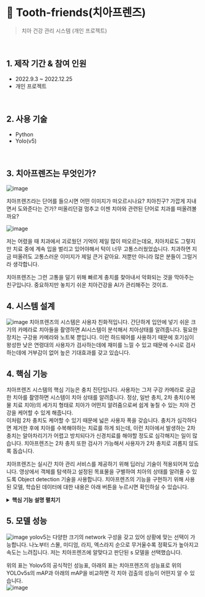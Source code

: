 # :pushpin: Tooth-friends(치아프렌즈)
>치아 건강 관리 시스템 (개인 프로젝트)    

</br>

## 1. 제작 기간 & 참여 인원
- 2022.9.3 ~ 2022.12.25
- 개인 프로젝트

</br>

## 2. 사용 기술
  - Python
  - Yolo(v5)

</br>

## 3. 치아프렌즈는 무엇인가?
![image](https://github.com/jewoodev/tooth-friends/assets/105477856/58be4970-a28d-42d9-89a6-b7db2fe45cb1)

치아프렌즈라는 단어를 들으시면 어떤 이미지가 떠오르시나요? 치아친구? 가깝게 지내면서 도와준다는 건가? 떠올리던걸 멈추고 이젠 치아와 관련된 단어로 치과를 떠올려볼까요?

![image](https://github.com/jewoodev/tooth-friends/assets/105477856/b83380b4-be6f-41f5-a94e-4ab1d3c21485)

저는 어렸을 때 치과에서 괴로웠던 기억이 제일 많이 떠오르는데요, 치아치료도 그렇지만 치료 중에 계속 입을 벌리고 있어야해서 턱이 너무 고통스러웠었습니다. 치과하면 지금 떠올려도 고통스러운 이미지가 제일 큰거 같아요. 저뿐만 아니라 많은 분들이 그럴거라 생각합니다.

치아프렌즈는 그런 고통을 덜기 위해 빠르게 충치를 찾아내서 악화되는 것을 막아주는 친구입니다. 중요하지만 놓치기 쉬운 치아건강을 AI가 관리해주는 것이죠.

## 4. 시스템 설계
![image](https://github.com/jewoodev/tooth-friends/assets/105477856/5dfd2be1-cbe4-462a-b5de-a89754aa2fb8)
치아프렌즈의 시스템은 사용자 친화적입니다. 간단하게 입안에 넣기 쉬운 크기의 카메라로 치아들을 촬영하면 AI시스템이 분석해서 치아상태를 알려줍니다. 필요한 장치는 구강용 카메라와 노트북 뿐입니다. 이런 하드웨어를 사용하기 때문에 호기심이 왕성한 낮은 연령대의 사용자가 검사하는데에 재미를 느낄 수 있고 때문에 수시로 검사하는데에 거부감이 없어 높은 기대효과를 갖고 있습니다. 

## 4. 핵심 기능
치아프렌즈 시스템의 핵심 기능은 충치 진단입니다. 사용자는 그저 구강 카메라로 궁금한 치아를 촬영하면 시스템이 치아 상태를 알려줍니다. 정상, 일반 충치, 2차 충치(수복물 치료 치아)의 세가지 형태로 치아가 어떤지 알려줌으로써 쉽게 놓칠 수 있는 치아 건강을 케어할 수 있게 해줍니다.  
이처럼 2차 충치도 케어할 수 있기 때문에 넓은 사용자 폭을 갖습니다. 충치가 심각하다면 제거한 후에 치아를 수복해야하는 치료를 하게 되는데, 이런 치아에서 발생하는 2차 충치는 알아차리기가 어렵고 방치되다가 신경치료를 해야할 정도로 심각해지는 일이 많습니다. 치아프렌즈는 2차 충치 또한 검사가 가능해서 사용자가 2차 충치로 괴롭지 않도록 돕습니다.  
  
치아프렌즈는 실시간 치아 관리 서비스를 제공하기 위해 딥러닝 기술이 적용되어져 있습니다. 영상에서 객체를 탐색하고 설정된 목표물을 구별하여 치아의 상태를 알려줄 수 있도록 Object detection 기술을 사용합니다. 치아프렌즈의 기능을 구현하기 위해 사용된 모델, 학습된 데이터에 대한 내용은 아래 버튼을 누르시면 확인하실 수 있습니다.

<details>
<summary><b>핵심 기능 설명 펼치기</b></summary>
<div markdown="1">

### 4.1. Object Detection model
![Yolo](https://user-images.githubusercontent.com/105477856/204968803-86140472-ffe5-4950-a8b4-3e32b17a43f9.JPG)
치아프렌즈는 실시간 치아 관리를 하기 위해 Object detection을 할 수 있는 여러가지 모델 중에 FPS(Frame Per Seconds)와 mAP(Mean Average Precision)가 높은 Yolo(v5)를 사용했습니다.

![image](https://github.com/jewoodev/tooth-friends/assets/105477856/bb752c55-341b-48ba-a3f1-b36009ce6e2c)
>출처: 'yolo network design' 논문

이 모델은 하나의 CNN구조로 디자인되어 있는데 앞단은 컨볼루션 계층, 이어서 전결합 계층으로 구성되어 있습니다. 컨볼루션 계층은 이미지로부터 특징을 추출하고, 전결합 계층은 클래스 확률과 바운딩 박스의 좌표를 예측합니다. 욜로를 선택한 이유는 실시간 검출에 알맞기 때문입니다. 다른 모델들에 비해 빠른 속도를 자랑하기 때문인데요. 기존의 검출모델을 재정의해서 사용하고 있습니다. 기존의 검출 모델에서 대표적인 R-CNN은 이미지 안에서 바운딩 박스를 생성하기 위해 region proposal이라는 방법을 사용합니다. 그렇게 제안된 바운딩박스에 classifier를 적용해 분류하고 바운딩 박스를 조정하고, 중복된 검출을 제거하고, 객체에 따라 box의 점수를 재산정하기 위해 후처리를 합니다. 이런 과정을 복잡하게 거치기 때문에 R-CNN은 느립니다. 욜로는 객체 검출을 하나의 회귀 문제로 보고 절차를 개선시킨 모델입니다. 이미지 픽셀로부터 bounding box의 위치, 클래스 확률을 구하기까지의 일련의 절차를 하나의 회귀 문제로 재정의한 것입니다. 이런 시스템을 통해 어떤 물체인지와 물체의 위치를 하나의 파이프라인으로 빠르게 구해줍니다. 이미지를 한 번만 보면 객체를 검출할 수 있다고 해 이름이 유 온리 룩 원스 줄여서 욜로입니다.

Yolo는 시간을 거쳐 여러 버전으로 변화를 갖게 되는데 흔히 그렇듯 새로운 버전이 나올수록 성능이 향상됩니다. 저희가 사용한 것은 v5입니다. 그림 3을 보시면 Yolov5가 다른 객체 검출 모델들에 비해 FPS와 mAP가 높은 걸 확인하실 수 있습니다.


### 4.2. 데이터베이스
모델 학습에 사용된 데이터베이스는 자체 데이터베이스입니다.

자체 데이터베이스를 구축하기 위해 Python 환경에서 크롤링을 통해 데이터 마이닝을 한 후, 사용할 데이터를 선별하고 나서 라벨링 작업을 거쳤습니다. 

어떤걸 검출해야하고 어떻게 답을 내려야 하는지 알려주는 정답지와 같은 역할을 하는 것이 라벨링 데이터이기 때문에 정확하고 일관성있는 라벨링이 매우 중요했습니다. 

데이터양과 라벨링의 상태를 두고 저울질하며 모델링 작업을 이어가며 총 5번의 테스트 과정을 거쳐 데이터 수정 작업이 이루어졌습니다. 어떤걸 버리고 어떤걸 살려야할지, 정제하고 수정하는 동안 성능은 계속 개선되었습니다.

![image](https://github.com/jewoodev/tooth-friends/assets/105477856/eb1b3c86-9852-429b-b06f-1571aaa5b5bc)

작업이 마무리 된 데이터의 구성은 정상치아 208개, 충치 212개, 2차 충치 201개 총 621개입니다. 클래스는 fine, decay, secondary_decay 세가지 클래스의 annotation 값이 존재합니다. 

</details>

## 5. 모델 성능
![image](https://github.com/jewoodev/tooth-friends/assets/105477856/da40efdb-40be-4e68-a0b1-ab79c4ec3d5a)
yolov5는 다양한 크기의 network 구성을 갖고 있어 상황에 맞는 선택이 가능합니다. 나노부터 스몰, 미디엄, 라지, 엑스라지 순으로 무거울수록 정확도가 높아지고 속도는 느려집니다. 저는 치아프렌즈에 알맞다고 판단된 s 모델을 선택했습니다.

위의 표는 Yolov5의 공식적인 성능표, 아래의 표는 치아프렌즈의 성능표로 위의 YOLOv5s의 mAP과 아래의 mAP을 비교하면 각 치아 검출의 성능이 어떤지 알 수 있습니다.  
![image](https://github.com/jewoodev/tooth-friends/assets/105477856/67d82d7e-737d-42c8-8b26-e927454728f6)

